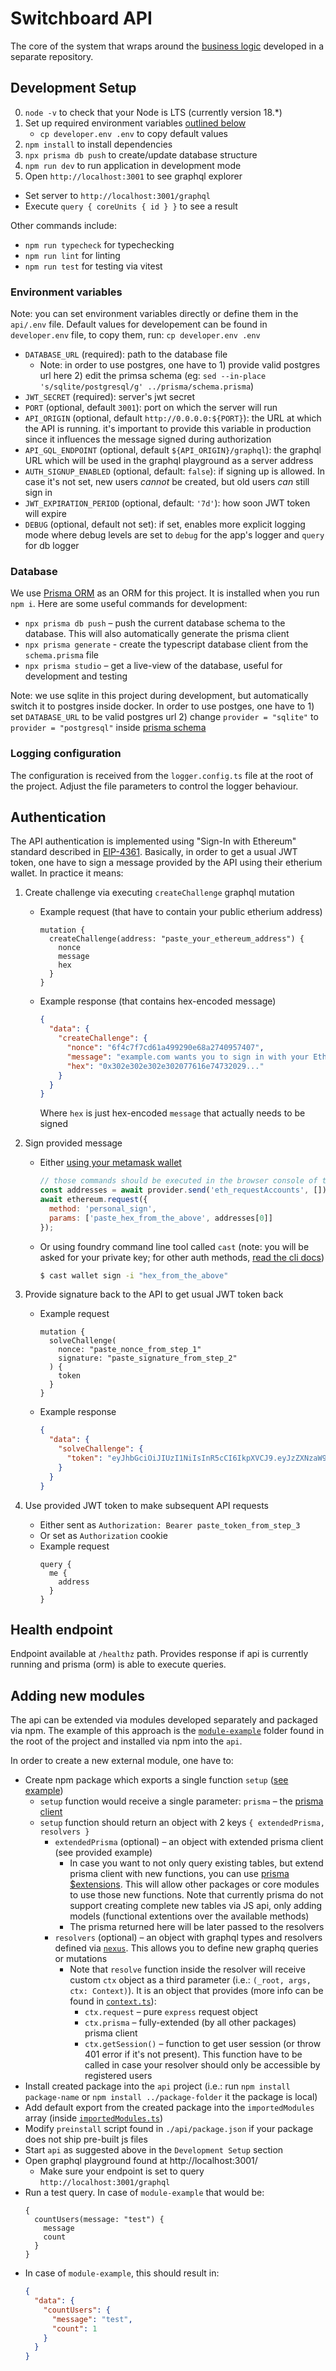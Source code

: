 # Switchboard API

The core of the system that wraps around the [business logic](https://github.com/makerdao-ses/document-model-libs) developed in a separate repository.

## Development Setup

0. `node -v` to check that your Node is LTS (currently version 18.\*)
1. Set up required environment variables [outlined below](#environment-variables)
   - `cp developer.env .env` to copy default values
2. `npm install` to install dependencies
3. `npx prisma db push` to create/update database structure
4. `npm run dev` to run application in development mode
5. Open `http://localhost:3001` to see graphql explorer

- Set server to `http://localhost:3001/graphql`
- Execute `query { coreUnits { id } }` to see a result

Other commands include:

- `npm run typecheck` for typechecking
- `npm run lint` for linting
- `npm run test` for testing via vitest

### Environment variables

Note: you can set environment variables directly or define them in the `api/.env` file. Default values for developement can be found in `developer.env` file, to copy them, run: `cp developer.env .env`

- `DATABASE_URL` (required): path to the database file
  - Note: in order to use postgres, one have to 1) provide valid postgres url here 2) edit the primsa schema (eg: `sed --in-place 's/sqlite/postgresql/g' ../prisma/schema.prisma`)
- `JWT_SECRET` (required): server's jwt secret
- `PORT` (optional, default `3001`): port on which the server will run
- `API_ORIGIN` (optional, default `http://0.0.0.0:${PORT}`): the URL at which the API is running. it's important to provide this variable in production since it influences the message signed during authorization
- `API_GQL_ENDPOINT` (optional, default `${API_ORIGIN}/graphql`): the graphql URL which will be used in the graphql playground as a server address
- `AUTH_SIGNUP_ENABLED` (optional, default: `false`): if signing up is allowed. In case it's not set, new users _cannot_ be created, but old users _can_ still sign in
- `JWT_EXPIRATION_PERIOD` (optional, default: `'7d'`): how soon JWT token will expire
- `DEBUG` (optional, default not set): if set, enables more explicit logging mode where debug levels are set to `debug` for the app's logger and `query` for db logger

### Database

We use [Prisma ORM](prisma.io/) as an ORM for this project. It is installed when you run `npm i`. Here are some useful commands for development:

- `npx prisma db push` – push the current database schema to the database. This will also automatically generate the prisma client
- `npx prisma generate` - create the typescript database client from the `schema.prisma` file
- `npx prisma studio` – get a live-view of the database, useful for development and testing

Note: we use sqlite in this project during development, but automatically switch it to postgres inside docker. In order to use postges, one have to 1) set `DATABASE_URL` to be valid postgres url 2) change `provider = "sqlite"` to `provider = "postgresql"` inside [prisma schema](./prisma/schema.prisma)

### Logging configuration

The configuration is received from the `logger.config.ts` file at the root of the project. Adjust the file parameters to control the logger behaviour.

## Authentication

The API authentication is implemented using "Sign-In with Ethereum" standard described in [EIP-4361](https://eips.ethereum.org/EIPS/eip-4361). Basically, in order to get a usual JWT token, one have to sign a message provided by the API using their etherium wallet. In practice it means:

1. Create challenge via executing `createChallenge` graphql mutation

   - Example request (that have to contain your public etherium address)

     ```gql
     mutation {
       createChallenge(address: "paste_your_ethereum_address") {
         nonce
         message
         hex
       }
     }
     ```

   - Example response (that contains hex-encoded message)
     ```json
     {
       "data": {
         "createChallenge": {
           "nonce": "6f4c7f7cd61a499290e68a2740957407",
           "message": "example.com wants you to sign in with your Ethereum account...",
           "hex": "0x302e302e302e302077616e74732029..."
         }
       }
     }
     ```
     Where `hex` is just hex-encoded `message` that actually needs to be signed

2. Sign provided message

   - Either [using your metamask wallet](https://docs.metamask.io/wallet/how-to/use-siwe/)

     ```js
     // those commands should be executed in the browser console of the graphql playground
     const addresses = await provider.send('eth_requestAccounts', []);
     await ethereum.request({
       method: 'personal_sign',
       params: ['paste_hex_from_the_above', addresses[0]]
     });
     ```

   - Or using foundry command line tool called `cast` (note: you will be asked for your private key; for other auth methods, [read the cli docs](https://book.getfoundry.sh/reference/cast/cast-wallet-sign))
     ```sh
     $ cast wallet sign -i "hex_from_the_above"
     ```

3. Provide signature back to the API to get usual JWT token back

   - Example request

     ```gql
     mutation {
       solveChallenge(
         nonce: "paste_nonce_from_step_1"
         signature: "paste_signature_from_step_2"
       ) {
         token
       }
     }
     ```

   - Example response
     ```json
     {
       "data": {
         "solveChallenge": {
           "token": "eyJhbGciOiJIUzI1NiIsInR5cCI6IkpXVCJ9.eyJzZXNzaW9uSWQiOiI5ZGM1NjI3Mi1hMjBjLTRmM2YtYjM5MC1kZDc2NjE1NTA0YTYiLCJpYXQiOjE2ODczMzc2MDEsImV4cCI6MTY4Nzk0MjQwMX0.z1lJlKXnCbcex59JkU9j7hfRGhR2EBrnUE8phwPN7C0"
         }
       }
     }
     ```

4. Use provided JWT token to make subsequent API requests
   - Either sent as `Authorization: Bearer paste_token_from_step_3`
   - Or set as `Authorization` cookie
   - Example request
     ```gql
     query {
       me {
         address
       }
     }
     ```

## Health endpoint

Endpoint available at `/healthz` path. Provides response if api is currently running and prisma (orm) is able to execute queries.

## Adding new modules

The api can be extended via modules developed separately and packaged via npm. The example of this approach is the [`module-example`](../module-example) folder found in the root of the project and installed via npm into the `api`.

In order to create a new external module, one have to:

- Create npm package which exports a single function `setup` ([see example](../module-example/index.ts))
  - `setup` function would receive a single parameter: `prisma` – the [prisma client](https://www.prisma.io/docs/concepts/components/prisma-client#3-importing-prisma-client)
  - `setup` function should return an object with 2 keys `{ extendedPrisma, resolvers }`
    - `extendedPrisma` (optional) – an object with extended prisma client (see provided example)
      - In case you want to not only query existing tables, but extend prisma client with new functions, you can use [prisma $extensions](https://www.prisma.io/docs/concepts/components/prisma-client/client-extensions). This will allow other packages or core modules to use those new functions. Note that currently prisma do not support creating complete new tables via JS api, only adding models (functional extentions over the available methods)
      - The prisma returned here will be later passed to the resolvers
    - `resolvers` (optional) – an object with graphql types and resolvers defined via [`nexus`](https://www.npmjs.com/package/nexus). This allows you to define new graphq queries or mutations
      - Note that `resolve` function inside the resolver will receive custom `ctx` object as a third parameter (i.e.: `(_root, args, ctx: Context)`). It is an object that provides (more info can be found in [`context.ts`](./src/graphql/context.ts)):
        - `ctx.request` – pure `express` request object
        - `ctx.prisma` – fully-extended (by all other packages) prisma client
        - `ctx.getSession()` – function to get user session (or throw 401 error if it's not present). This function have to be called in case your resolver should only be accessible by registered users
- Install created package into the `api` project (i.e.: run `npm install package-name` or `npm install ../package-folder` it the package is local)
- Add default export from the created package into the `importedModules` array (inside [`importedModules.ts`](./src/importedModules.ts))
- Modify `preinstall` script found in `./api/package.json` if your package does not ship pre-built js files
- Start `api` as suggested above in the `Development Setup` section
- Open graphql playground found at http://localhost:3001/
  - Make sure your endpoint is set to query `http://localhost:3001/graphql`
- Run a test query. In case of `module-example` that would be:
  ```gql
  {
    countUsers(message: "test") {
      message
      count
    }
  }
  ```
- In case of `module-example`, this should result in:
  ```json
  {
    "data": {
      "countUsers": {
        "message": "test",
        "count": 1
      }
    }
  }
  ```

